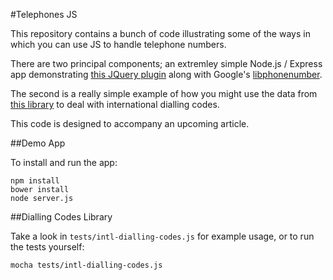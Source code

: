 #Telephones JS

This repository contains a bunch of code illustrating some of the ways in which you can use JS to handle telephone numbers.

There are two principal components; an extremley simple Node.js / Express app demonstrating [this JQuery plugin](https://github.com/Bluefieldscom/intl-tel-input) along with Google's [libphonenumber](https://code.google.com/p/libphonenumber/).

The second is a really simple example of how you might use the data from [this library](https://github.com/mledoze/countries) to deal with international dialling codes.

This code is designed to accompany an upcoming article.

##Demo App

To install and run the app:

```
npm install
bower install
node server.js
```

##Dialling Codes Library

Take a look in `tests/intl-dialling-codes.js` for example usage, or to run the tests yourself:

```
mocha tests/intl-dialling-codes.js
```

